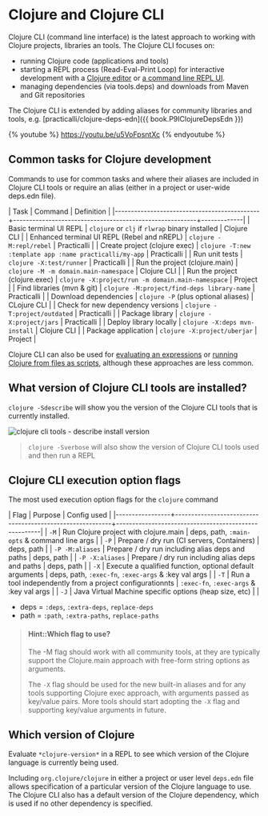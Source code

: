 # Clojure and Clojure CLI

Clojure CLI (command line interface) is the latest approach to working with Clojure projects, libraries an tools.  The Clojure CLI focuses on:

* running Clojure code (applications and tools)
* starting a REPL process (Read-Eval-Print Loop) for interactive development with a [Clojure editor](/clojure-editors/) or [a command line REPL UI](rebel-repl/).
* managing dependencies (via tools.deps) and downloads from Maven and Git repositories

The Clojure CLI is extended by adding aliases for community libraries and tools, e.g. [practicalli/clojure-deps-edn]({{ book.P9IClojureDepsEdn }})

{% youtube %}
https://youtu.be/u5VoFpsntXc
{% endyoutube %}


## Common tasks for Clojure development
Commands to use for common tasks and where their aliases are included in Clojure CLI tools or require an alias (either in a project or user-wide deps.edn file).

| Task                                        | Command                                                 | Definition  |
|---------------------------------------------+---------------------------------------------------------+-------------|
| Basic terminal UI REPL                      | `clojure` or `clj` if `rlwrap` binary installed         | Clojure CLI |
| Enhanced terminal UI REPL (Rebel and nREPL) | `clojure -M:repl/rebel`                                 | Practicalli |
| Create project (clojure exec)               | `clojure -T:new :template app :name practicalli/my-app` | Practicalli |
| Run unit tests                              | `clojure -X:test/runner`                                | Practicalli |
| Run the project (clojure.main)              | `clojure -M -m domain.main-namespace`                   | Clojure CLI |
| Run the project (clojure.exec)              | `clojure -X:project/run -m domain.main-namespace`       | Project     |
| Find libraries (mvn & git)                  | `clojure -M:project/find-deps library-name`             | Practicalli |
| Download dependencies                       | `clojure -P`  (plus optional aliases)                   | CLojure CLI |
| Check for new dependency versions           | `clojure -T:project/outdated`                           | Practicalli |
| Package library                             | `clojure -X:project/jars`                               | Practicalli |
| Deploy library locally                      | `clojure -X:deps mvn-install`                           | Clojure CLI |
| Package application                         | `clojure -X:project/uberjar`                            | Project     |

Clojure CLI can also be used for [evaluating an expressions](/alternative-tools/clojure-cli/evaluate-an-expression.md) or [running Clojure from files as scripts](/alternative-tools/clojure-cli/files-and-scripts.md), although these approaches are less common.


## What version of Clojure CLI tools are installed?

`clojure -Sdescribe` will show you the version of the Clojure CLI tools that is currently installed.

![clojure cli tools - describe install version](/images/clojure-cli-tools-install-version-describe.png)

> `clojure -Sverbose` will also show the version of Clojure CLI tools used and then run a REPL


## Clojure CLI execution option flags

The most used execution option flags for the `clojure` command

| Flag            | Purpose                                                  | Config used                                          |
|-----------------+----------------------------------------------------------+------------------------------------------------------|
| `-M`            | Run Clojure project with clojure.main                    | deps, path, `:main-opts` & command line args         |
| `-P`            | Prepare / dry run (CI servers, Containers)               | deps, path                                           |
| `-P -M:aliases` | Prepare / dry run including alias deps and paths         | deps, path                                           |
| `-P -X:aliases` | Prepare / dry run including alias deps and paths         | deps, path                                           |
| `-X`            | Execute a qualified function, optional default arguments | deps, path, `:exec-fn`, `:exec-args` & :key val args |
| `-T`            | Run a tool independently from a project configurationnts | `:exec-fn`, `:exec-args` & :key val args             |
| `-J`            | Java Virtual Machine specific options (heap size, etc)   |                                                      |

* deps = `:deps`, `:extra-deps`, `replace-deps`
* path = `:path`, `:extra-paths`, `replace-paths`

> #### Hint::Which flag to use?
> The -M flag should work with all community tools, at they are typically support the Clojure.main approach with free-form string options as arguments.
>
> The `-X` flag should be used for the new built-in aliases and for any tools supporting Clojure exec approach, with arguments passed as key/value pairs.
> More tools should start adopting the `-X` flag and supporting key/value arguments in future.

## Which version of Clojure

Evaluate `*clojure-version*` in a REPL to see which version of the Clojure language is currently being used.

Including `org.clojure/clojure` in either a project or user level `deps.edn` file allows specification of a particular version of the Clojure language to use.  The Clojure CLI also has a default version of the Clojure dependency, which is used if no other dependency is specified.

